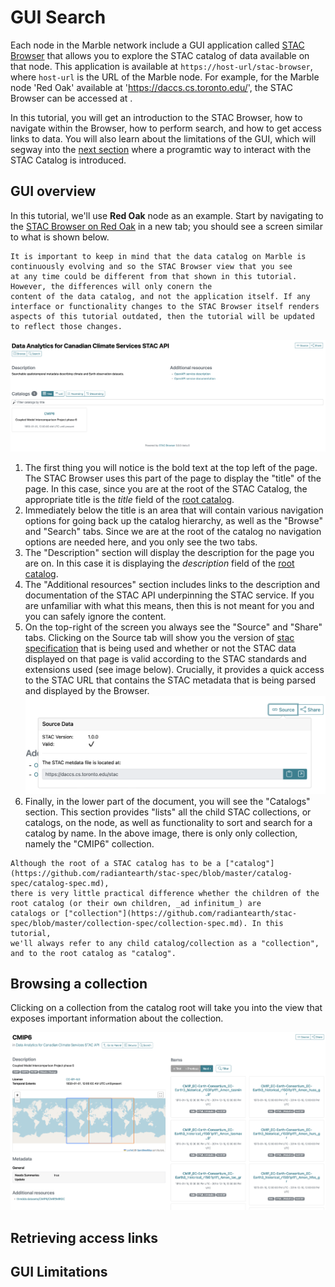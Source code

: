 # GUI Search

Each node in the Marble network include a GUI application called [STAC Browser](https://github.com/radiantearth/stac-browser) that allows you to 
explore the STAC catalog of data available on that node. This application is available at `https://host-url/stac-browser`, where
`host-url` is the URL of the Marble node. For example, for the Marble node 'Red Oak' available at 'https://daccs.cs.toronto.edu/',
the STAC Browser can be accessed at [](https://daccs.cs.toronto.edu/stac-browser).

In this tutorial, you will get an introduction to the STAC Browser, how to navigate within the Browser, how to perform search,
and how to get access links to data. You will also learn about the limitations of the GUI, which will segway into the 
[next section](pystac-client.ipynb) where a programtic way to interact with the STAC Catalog is introduced.

## GUI overview

In this tutorial, we'll use **Red Oak** node as an example. Start by navigating to the [STAC Browser on Red Oak](https://daccs.cs.toronto.edu/stac-browser) in a new tab; 
you should see a screen similar to what is shown below.

```{note}
It is important to keep in mind that the data catalog on Marble is continuously evolving and so the STAC Browser view that you see 
at any time could be different from that shown in this tutorial. However, the differences will only conern the 
content of the data catalog, and not the application itself. If any interface or functionality changes to the STAC Browser itself renders 
aspects of this tutorial outdated, then the tutorial will be updated to reflect those changes.
```

![GUI Home Page](images/gui-home.png)

1. The first thing you will notice is the bold text at the top left of the page. The STAC Browser uses this part of the page to display
    the "title" of the page. In this case, since you are at the root of the STAC Catalog, the appropriate title is the
    _title_ field of the [root catalog](https://daccs.cs.toronto.edu/stac).
2. Immediately below the title is an area that will contain various navigation options for going back up the catalog hierarchy, as well as the "Browse" and "Search" tabs. Since we are at the
    root of the catalog no navigation options are needed here, and you only see the two tabs.
3. The "Description" section will display the description for the page you are on. In this case it is displaying the _description_ field
    of the [root catalog](https://daccs.cs.toronto.edu/stac).
4. The "Additional resources" section includes links to the description and documentation of the STAC API underpinning the STAC service.
    If you are unfamiliar with what this means, then this is not meant for you and you can safely ignore the content.
5. On the top-right of the screen you always see the "Source" and "Share" tabs. Clicking on the Source tab will show you the version of 
    [stac specification](https://github.com/radiantearth/stac-spec) that is being used and whether or not the STAC data displayed on that
    page is valid according to the STAC standards and extensions used (see image below). Crucially, it provides a quick access to the STAC URL 
    that contains the STAC metadata that is being parsed and displayed by the Browser.
    ![Source Tab](images/source-tab.png)
6. Finally, in the lower part of the document, you will see the "Catalogs" section. This section provides "lists" all the 
    child STAC collections, or catalogs, on the node, as well as functionality to sort and search for a catalog by name. In the above image, 
    there is only only collection, namely the "CMIP6" collection.

```{note}
Although the root of a STAC catalog has to be a ["catalog"](https://github.com/radiantearth/stac-spec/blob/master/catalog-spec/catalog-spec.md), 
there is very little practical difference whether the children of the root catalog (or their own children, _ad infinitum_) are
catalogs or ["collection"](https://github.com/radiantearth/stac-spec/blob/master/collection-spec/collection-spec.md). In this tutorial, 
we'll always refer to any child catalog/collection as a "collection", and to the root catalog as "catalog".
```

## Browsing a collection
Clicking on a collection from the catalog root will take you into the view that exposes important information about the 
collection.

![Collection View](images/cmip6_collection.png)


## Retrieving access links


## GUI Limitations